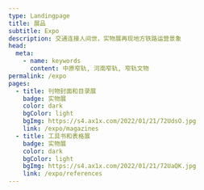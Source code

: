 ```yaml
---
type: Landingpage
title: 展品
subtitle: Expo
description: 交通连接人间世，实物展再现地方铁路运营景象
head:
  meta:
    - name: keywords
      content: 中原窄轨, 河南窄轨, 窄轨文物
permalink: /expo
pages:
  - title: 刊物封面和目录展
    badge: 实物展
    color: dark
    bgColor: light
    bgImg: https://s4.ax1x.com/2022/01/21/72UdsO.jpg
    link: /expo/magazines
  - title: 工具书和表格展
    badge: 实物展
    color: dark
    bgColor: light
    bgImg: https://s4.ax1x.com/2022/01/21/72UaQK.jpg
    link: /expo/references
---
```

